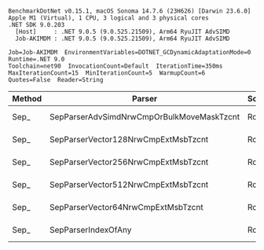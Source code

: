 ```

BenchmarkDotNet v0.15.1, macOS Sonoma 14.7.6 (23H626) [Darwin 23.6.0]
Apple M1 (Virtual), 1 CPU, 3 logical and 3 physical cores
.NET SDK 9.0.203
  [Host]     : .NET 9.0.5 (9.0.525.21509), Arm64 RyuJIT AdvSIMD
  Job-AKIMDM : .NET 9.0.5 (9.0.525.21509), Arm64 RyuJIT AdvSIMD

Job=Job-AKIMDM  EnvironmentVariables=DOTNET_GCDynamicAdaptationMode=0  Runtime=.NET 9.0  
Toolchain=net90  InvocationCount=Default  IterationTime=350ms  
MaxIterationCount=15  MinIterationCount=5  WarmupCount=6  
Quotes=False  Reader=String  

```
| Method | Parser                                    | Scope | Rows  | Mean      | MB | MB/s   | ns/row | Allocated |
|------- |------------------------------------------ |------ |------ |----------:|---:|-------:|-------:|----------:|
| Sep_   | SepParserAdvSimdNrwCmpOrBulkMoveMaskTzcnt | Row   | 50000 |  3.086 ms | 29 | 9425.3 |   61.7 |     969 B |
| Sep_   | SepParserVector128NrwCmpExtMsbTzcnt       | Row   | 50000 |  3.937 ms | 29 | 7387.9 |   78.7 |     988 B |
| Sep_   | SepParserVector256NrwCmpExtMsbTzcnt       | Row   | 50000 |  4.180 ms | 29 | 6958.0 |   83.6 |    1069 B |
| Sep_   | SepParserVector512NrwCmpExtMsbTzcnt       | Row   | 50000 |  4.365 ms | 29 | 6664.1 |   87.3 |    1230 B |
| Sep_   | SepParserVector64NrwCmpExtMsbTzcnt        | Row   | 50000 |  5.584 ms | 29 | 5208.9 |  111.7 |     955 B |
| Sep_   | SepParserIndexOfAny                       | Row   | 50000 | 16.196 ms | 29 | 1795.9 |  323.9 |    1011 B |
